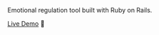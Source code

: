 Emotional regulation tool built with Ruby on Rails. 

[Live Demo](https://nharara.github.io/kanwa/) 💾
